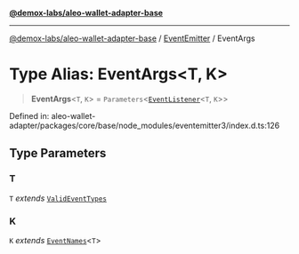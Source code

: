 [**@demox-labs/aleo-wallet-adapter-base**](../../../../README.md)

***

[@demox-labs/aleo-wallet-adapter-base](../../../../README.md) / [EventEmitter](../README.md) / EventArgs

# Type Alias: EventArgs\<T, K\>

> **EventArgs**\<`T`, `K`\> = `Parameters`\<[`EventListener`](EventListener.md)\<`T`, `K`\>\>

Defined in: aleo-wallet-adapter/packages/core/base/node\_modules/eventemitter3/index.d.ts:126

## Type Parameters

### T

`T` *extends* [`ValidEventTypes`](ValidEventTypes.md)

### K

`K` *extends* [`EventNames`](EventNames.md)\<`T`\>

